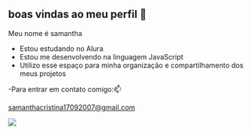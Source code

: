 ## boas vindas ao meu perfil 👋

Meu nome é samantha

- Estou estudando no Alura
- Estou me desenvolvendo na linguagem JavaScript
- Utilizo esse espaço para minha organização e compartilhamento dos meus projetos

-Para entrar em contato comigo:📫
 
  samanthacristina17092007@gmail.com

![](  https://media1.tenor.com/m/Ojl7Cdv6yB0AAAAC/rainbow-spongebob.gif)
